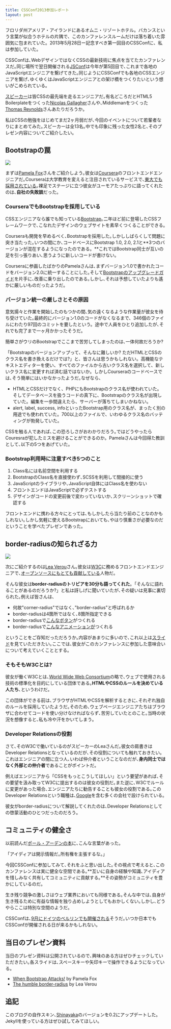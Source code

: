 ```yaml
---
title: CSSConf2013参加レポート
layout: post
---
```


フロリダ州アメリア・アイランドにあるオムニ・リゾートホテル。バカンスという言葉が似合うホテルの片隅で、このカンファレンスルームだけは落ち着いた雰囲気に包まれていた。2013年5月28日ー記念すべき第一回目のCSSConfに、私は参加していた。

CSSConfは､WebデザインではなくCSSの最新技術に焦点を当てたカンファレンスだ｡同じ場所で翌日開催される[JSConf](http://2013.jsconf.us/)は今年が第5回目で､これまで各地のJavaScriptエンジニアを繋げてきた｡同じようにCSSConfでも各地のCSSエンジニアを繋げ､ゆくゆくはJavaScriptエンジニアとの架け橋をつくりたいという想いがこめられている｡

[スピーカー](http://cssconf.com/speakers.html)は皆CSSの最先端を走るエンジニアだ｡有名どころだとHTML5 Boilerplateをつくった[Nicolas Gallagher](https://twitter.com/necolas)さんや､Middlemanをつくった[
Thomas Reynolds](https://twitter.com/tdreyno)さんあたりだろうか｡

私はCSSの勉強をはじめてまだ2ヶ月弱だが､今回のイベントについて若輩者なりにまとめてみた｡スピーカーは全13名｡中でも印象に残った女性2名と､そのプレゼン内容についてご紹介したい｡

## Bootstrapの罠
![](https://dl.dropboxusercontent.com/u/31114442/images.ellekasai.com/pamelafox.jpg)

まずは[Pamela Fox](https://twitter.com/pamelafox)さんをご紹介しよう｡彼女は[Coursera](https://www.coursera.org/)のフロントエンドエンジニアだ｡Courseraは大学教育を変えると注目されているサービスで､[東大でも採用されている](http://president.jp/articles/-/9398)｡裸足でステージに立つ彼女がユーモアたっぷりに語ってくれたのは､**自社の失敗談**だった｡

### CourseraでもBootstrapを採用している
CSSエンジニアなら誰でも知っている[Bootstrap](http://twitter.github.io/bootstrap/index.html)｡二年ほど前に登場したCSSフレームワークで､こなれたデザインのウェブサイトを素早くつくることができる｡

Courseraも開発を早めるべく､Bootstrapを採用した｡しかししばらくして問題に突き当たった｡いつの間にか､コードベースにBootstrap 1.0, 2.0, 2.1と**3つのバージョンが混在するようになったのである。**これではBootstrap同士が互いの足を引っ張りあい､思うように新しいコードが書けない｡

Courseraに参画したばかりのPamelaさんは､まずバージョン1.0で書かれたコードをバージョン2.0に統一することにした｡そして[Bootstrapのアップグレードガイド](http://twitter.github.io/bootstrap/upgrading.html)を片手に､改善に乗り出したのである｡しかし､それは予想していたよりも遙かに厳しいものだったようだ｡

### バージョン統一の厳しさとその原因
意気揚々と作業を開始したのもつかの間､気の遠くなるような作業量が彼女を待ち受けていた｡最終的にバージョン1.0のコードがなくなるまで、346個のファイルにわたり97回のコミットを要したという。途中で人員をひとり追加したが､それでも完了まで一ヶ月かかったそうだ｡

簡単さがウリのBootstrapでここまで苦労してしまったのは､一体何故だろうか?

「Bootstrapのバージョンアップって、そんなに難しいか? ただHTMLとCSSのクラス名を書き換えるだけでは?」と、皆さんは思うかもしれない。高機能なテキストエディターを使い、すべてのファイルから古いクラス名を選択して、新しいクラス名に変更すれば済む話ではないか。しかしCourseraのコードベースでは､そう簡単にはいかなかったようだ｡なぜなら､

* HTMLとCSSだけでなく、PHPにもBootstrapのクラス名が使われていた。そしてデータベースを扱うコードの真下に、Bootstrapのクラス名が出現していた。編集を一歩間違えたら、サーバーが落ちてしまいかねない。
* alert, label, success, infoといったBootstrap用のクラス名が、まったく別の用途でも使われていた。700以上のファイルで、いわゆるクラス名のバッティングが勃発していた。

CSSを触る人であれば､この恐ろしさがおわかりだろう｡ではどうやったらCouresraが犯したミスを避けることができるのか。Pamelaさんは今回得た教訓として､以下の5つをあげていた。

### Bootstrap利用時に注意すべき5つのこと

1. Class名には名前空間を利用する
2. BootstrapのClass名を直接使わず､SCSSを利用して間接的に使う
3. JavaScriptのライブラリや､JavaScript自体にはClass名を使わない
4. フロントエンドはJavaScriptで必ずテストする
5. デザインがコードの変更前後で変わっていないか､スクリーンショットで確認する

フロントエンドに携わる方々にとっては､もしかしたら当たり前のことなのかもしれない｡しかし気軽に使えるBootstrapにおいても､やはり慎重さが必要なのだということを学べたプレゼンであった｡

## border-radiusの知られざる力
![](https://dl.dropboxusercontent.com/u/31114442/images.ellekasai.com/leaverou.jpg)

次にご紹介するのは[Lea Verou](https://twitter.com/leaverou)さん｡彼女は[W3C](http://docs.webplatform.org/wiki/Main_Page)に務めるフロントエンドエンジニアで､[オープンソースにもとても貢献している](https://github.com/LeaVerou)人物だ｡

そんな彼女は**border-radiusのトリビアを30分も語ってくれた**｡「そんなに語れることがあるのだろうか?」と私は訝しげに聞いていたが､その疑いは見事に裏切られた｡例えば皆さんは､

* 何故"corner-radius"ではなく､"border-radius"と呼ばれるか
* border-radiusは4箇所ではなく､8箇所指定できる
* border-radiusで[こんなボタン](http://archive.simurai.com/lab/buttons/)がつくれる
* border-radiusで[こんなアニメーションが](http://leaverou.github.io/animatable/)つくれる

ということをご存知だっただろうか｡内容があまりに多いので､これ以上は[スライド](http://lea.verou.me/humble-border-radius/#for-browser)を見ていただきたい｡ここでは､彼女がこのカンファレンスに参加した意味合いについて考えていくこととする｡

### そもそもW3Cとは?
彼女が働くW3Cとは､[World Wide Web Consortium](http://ja.wikipedia.org/wiki/World_Wide_Web_Consortium)の略で､ウェブで使用される技術の標準化を目的にしている団体である｡**HTMLやCSSのルールを決めている人たち**､というわけだ｡

この団体ができる前は､ブラウザがHTMLやCSSを解析するときに､それぞれ独自のルールを採用していたようだ｡そのため､ウェブページエンジニアたちはブラウザに合わせてコードを使い分けなければならず､苦労していたとのこと｡当時の状況を想像すると､私も冷や汗をかいてしまう｡

### Developer Relationsの役割
さて､そのW3Cで働いているのがスピーカーのLeaさんだ｡彼女の肩書きはDeveloper Relationsとなっているのだが､その役割についても触れておきたい｡
これはエンジニアの間に立つ人､いわば仲介者ということなのだが､**身内同士ではなく外部との仲介者**であることがポイントだ｡

例えばエンジニアから「CSSをもっとこうしてほしい」という要望があれば､その要望を汲み取ってW3Cに提出するのは彼女の役割だ｡また逆に､W3Cでルールに変更があった場合､エンジニアたちに勧告することも彼女の役割である｡このDeveloper Relationsという職種は､[Google](http://fumit.blogspot.com/2011/01/google-developer-relations.html)を含む多くの会社で設けられている｡

彼女がborder-radiusについて解説してくれたのは､Developer Relationsとしての啓蒙活動のひとつだったのだろう｡

## コミュニティの健全さ
以前読んだ[ポール・アーデンの本](http://www.amazon.co.jp/product-reviews/4902593084/ref=dp_top_cm_cr_acr_txt?ie=UTF8&showViewpoints=1)に､こんな言葉があった｡

「アイディアは開示情報だ｡所有権を主張するな｡」

今回CSSConfに参加してみて､それをふと思い出した｡その視点で考えると､このカンファレンスは実に健全な空間である｡**互いに自身の経験や知識､アイディアを惜しみなく共有してコミュニティに貢献する｡**その姿勢がコミュニティを豊かにしているのだ｡

生き残り競争の激しさはウェブ業界においても同様である｡そんな中では､自身が生き残るために有益な情報を独り占めしようとしてもおかしくない｡しかし､どうやらここは特別な空間のようだ｡

CSSConfは､[9月にドイツのベルリンでも開催される](http://2013.cssconf.eu/)そうだ｡いつか日本でもCSSConfが開催される日が来るかもしれない｡

## 当日のプレゼン資料
当日のプレゼン資料は公開されているので､興味のある方はぜひチェックしていただきたい｡各スライドは､スペースキーや矢印キーで操作できるようになっている｡

* [When Bootstrap Attacks!](http://slid.es/pamelafox/when-bootstrap-attacks) by Pamela Fox
* [The humble border-radius](http://lea.verou.me/humble-border-radius/#for-browser) by Lea Verou

## 追記
このブログの自作スキン､[Shinayaka](https://github.com/ellekasai/shinayaka)のバージョンを0.2にアップデートした｡Jekyllを使っている方はぜひ試してみてほしい｡